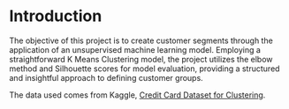 # Introduction

The objective of this project is to create customer segments through the application of an unsupervised machine learning model. Employing a straightforward K Means Clustering model, the project utilizes the elbow method and Silhouette scores for model evaluation, providing a structured and insightful approach to defining customer groups.

The data used comes from Kaggle,  [Credit Card Dataset for Clustering](https://www.kaggle.com/datasets/arjunbhasin2013/ccdata).

<!-- 

```{tableofcontents}
``` -->
